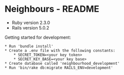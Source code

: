 # Neighbours - README

* Ruby version 2.3.0
* Rails version 5.0.2

Getting started for development:

    * Run 'bundle install'
    * Create a .env file with the following constants:
        * SECRET_TOKEN=<your key token>
        * SECRET_KEY_BASE=<your key base>
    * Create database called 'neighbourhood_development'
    * Run 'bin/rake db:migrate RAILS_ENV=development'


